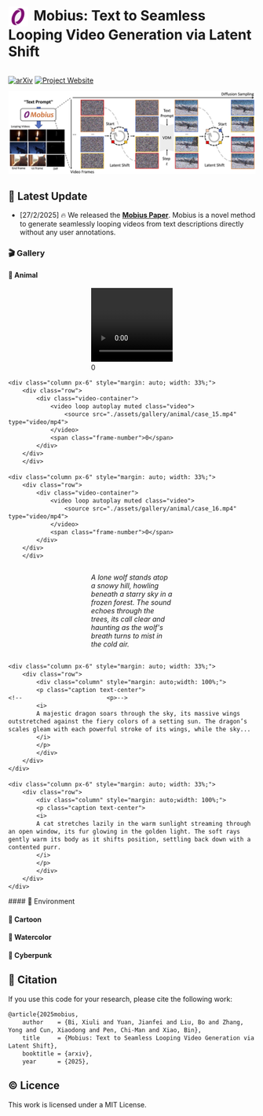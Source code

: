 <h1 style="display: inline-block;">
    <img src="./assets/logo.png" alt="Icon" width="40" height="40" style="vertical-align: middle; margin-right: 5px;">
    Mobius: Text to Seamless Looping Video Generation via Latent Shift
</h1>

[![arXiv](https://img.shields.io/badge/arXiv-1234.1234-8A2BE2?style=for-the-badge&logo=arxiv&logoColor=white)](https://arxiv.org/abs/2312.16476) [![Project Website](https://img.shields.io/badge/Website-Project%20Page-4682B4?style=for-the-badge&logo=github&logoColor=white)](https://mobius-diffusion.github.io/) 

![title](./assets/algorithm.jpg)

## 🔮 Latest Update

- [27/2/2025] 🔥 We released the **[Mobius Paper](https://arxiv.org/abs/2312.16476)**. Mobius is a novel method to generate seamlessly looping videos from text descriptions directly without any user annotations.

<!-- ## 📌 Installation Guide

### 🛠️ Step 1:


### 🛠️ Step 2:  -->

### 🎬 Gallery

#### 🧸 Animal
<div class="row">
    <div class="column px-6" style="margin: auto; width: 33%;">
        <div class="row">
            <div class="video-container">
                <video loop autoplay muted class="video">
                    <source src="./assets/gallery/animal/case_6.mp4" type="video/mp4">
                </video>
                <span class="frame-number">0</span>
            </div>
        </div>
        </div>

    <div class="column px-6" style="margin: auto; width: 33%;">
        <div class="row">
            <div class="video-container">
                <video loop autoplay muted class="video">
                    <source src="./assets/gallery/animal/case_15.mp4" type="video/mp4">
                </video>
                <span class="frame-number">0</span>
            </div>
        </div>
        </div>

    <div class="column px-6" style="margin: auto; width: 33%;">
        <div class="row">
            <div class="video-container">
                <video loop autoplay muted class="video">
                    <source src="./assets/gallery/animal/case_16.mp4" type="video/mp4">
                </video>
                <span class="frame-number">0</span>
            </div>
        </div>
        </div>
</div>
<div class="row">
    <div class="column px-6" style="margin: auto; width: 33%;">
        <div class="row">
            <div class="column" style="margin: auto;width: 100%;">
            <p class="caption text-center">
    <!--                        <p>-->
            <i>
            A lone wolf stands atop a snowy hill, howling beneath a starry sky in a frozen forest. The sound echoes through the trees, its call clear and haunting as the wolf's breath turns to mist in the cold air.
            </i>
            </p>
            </div>
        </div>
    </div>

    <div class="column px-6" style="margin: auto; width: 33%;">
        <div class="row">
            <div class="column" style="margin: auto;width: 100%;">
            <p class="caption text-center">
    <!--                        <p>-->
            <i>
            A majestic dragon soars through the sky, its massive wings outstretched against the fiery colors of a setting sun. The dragon’s scales gleam with each powerful stroke of its wings, while the sky...
            </i>
            </p>
            </div>
        </div>
    </div>

    <div class="column px-6" style="margin: auto; width: 33%;">
        <div class="row">
            <div class="column" style="margin: auto;width: 100%;">
            <p class="caption text-center">
            <i>
            A cat stretches lazily in the warm sunlight streaming through an open window, its fur glowing in the golden light. The soft rays gently warm its body as it shifts position, settling back down with a contented purr.
            </i>
            </p>
            </div>
        </div>
    </div>
</div>
#### 🧩 Environment

#### 🎠 Cartoon

#### 🎨 Watercolor

#### 🥽 Cyberpunk


<!-- ## 📋 TODO

- [x] Release the paper.
- [ ] Release the code. -->


## :paperclip: Citation

If you use this code for your research, please cite the following work:

```
@article{2025mobius,
    author    = {Bi, Xiuli and Yuan, Jianfei and Liu, Bo and Zhang, Yong and Cun, Xiaodong and Pen, Chi-Man and Xiao, Bin},
    title     = {Mobius: Text to Seamless Looping Video Generation via Latent Shift},
    booktitle = {arxiv},
    year      = {2025},
```

## :copyright: Licence

This work is licensed under a MIT License.